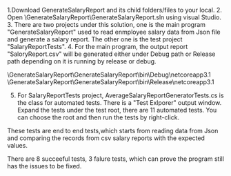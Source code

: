 1.Download GenerateSalaryReport and its child folders/files to your local.
2. Open \GenerateSalaryReport\GenerateSalaryReport.sln using visual Studio.
3. There are two projects under this solution, one is the main program "GenerateSalaryReport" used to read enmployee salary data from Json file and generate a salary report. 
The other one is the test project "SalaryReportTests".
4. For the main program, the output report "SaloryReport.csv" will be generated either under Debug path or Release path depending on it is running by release or debug.

\GenerateSalaryReport\GenerateSalaryReport\bin\Debug\netcoreapp3.1
\GenerateSalaryReport\GenerateSalaryReport\bin\Release\netcoreapp3.1

5. For SalaryReportTests project, AverageSalaryReportGeneratorTests.cs is the class for automated tests.
There is a "Test Exlporer" output window. Expand the tests under the test root, there are 11 automated tests.
You can choose the root and then run the tests by right-click.

These tests are end to end tests,which starts from reading data from Json and comparing the records from csv salary reports with the expected values.

There are 8 succeeful tests, 3 falure tests, which can prove the program still has the issues to be fixed.
